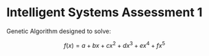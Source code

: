 # Intelligent Systems Assessment 1

Genetic Algorithm designed to solve: 

```math
f(x)=a+bx+cx^2+dx^3+ex^4+fx^5
```
